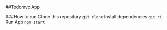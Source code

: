##Todomvc App

###How to run
Clone this repository `git clone`
Install dependencies `git ci`
Run App `npm start`